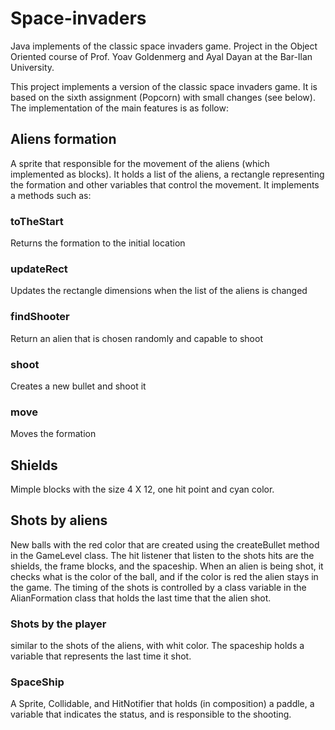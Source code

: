 # Space-invaders
Java implements of the classic space invaders game. Project in the Object Oriented course of Prof. Yoav Goldenmerg and Ayal Dayan at the Bar-Ilan University.

This project implements a version of the classic space invaders game. It is based on the sixth assignment (Popcorn) with small changes (see below). The implementation of the main features is as follow:
## Aliens formation
A sprite that responsible for the movement of the aliens (which implemented as blocks). It holds a list of the aliens, a rectangle representing the formation and other variables that control the movement. It implements a methods such as:
### toTheStart
Returns the formation to the initial location
### updateRect
Updates the rectangle dimensions when the list of the aliens is changed
### findShooter
Return an alien that is chosen randomly and capable to shoot
### shoot 
Creates a new bullet and shoot it
### move 
Moves the formation 
## Shields
Mimple blocks with the size 4 X 12, one hit point and cyan color. 
## Shots by aliens
New balls with the red color that are created using the createBullet method in the GameLevel class. The hit listener that listen to the shots hits are the shields, the frame blocks, and the spaceship. When an alien is being shot, it checks what is the color of the ball, and if the color is red the alien stays in the game.
The timing of the shots is controlled by a class variable in the AlianFormation class that holds the last time that the alien shot.
### Shots by the player
similar to the shots of the aliens, with whit color. The spaceship holds a variable that represents the last time it shot.
### SpaceShip
A Sprite, Collidable, and HitNotifier that holds (in composition) a paddle, a variable that indicates the status, and is responsible to the shooting.
